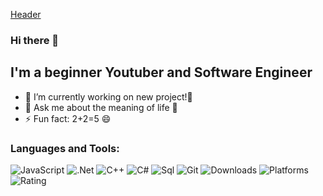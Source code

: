 [Header](https://github.com/KritX/KritX/blob/main/assets/Heder.png)

### Hi there 👋
## I'm a beginner Youtuber and Software Engineer

- 🔭 I’m currently working on new project!👿
- 💬 Ask me about the meaning of life 🙇
- ⚡ Fun fact: 2+2=5 😄 

### Languages and Tools:
![JavaScript](https://img.shields.io/badge/-JavaScript-090909?style=for-the-badge&logo=JavaScript&logoColor=E9D54D)
![.Net](https://img.shields.io/badge/-Framework-090909?style=for-the-badge&logo=.net&logoColor=E5D3FF)
![C++](https://img.shields.io/badge/-C++-090909?style=for-the-badge&logo=C%2b%2b&logoColor=6296CC)
![C#](https://img.shields.io/badge/--090909?style=for-the-badge&logo=C#!&logoColor=E5D3FF)
![Sql](https://img.shields.io/badge/-Sql-090909?style=for-the-badge&logo=mysql&logoColor=00648B)
![Git](https://img.shields.io/github/followers/KritX?style=social)
![Downloads](https://img.shields.io/sourceforge/dm/sevenzip?style=for-the-badge)
![Platforms](https://img.shields.io/cocoapods/p/AFNetworking?style=for-the-badge)
![Rating](https://img.shields.io/pkgreview/stars/npm/react?style=for-the-badge)
